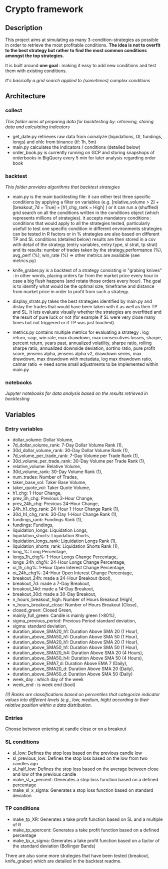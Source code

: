 # Crypto framework

## Description
This project aims at simulating as many 3-condition-strategies as possible in order to retrieve the most profitable conditions.
**The idea is not to overfit to the best strategy but rather to find the most common conditions amongst the top strategies.**

It is built around **one goal** : making it easy to add new conditions and test them with existing conditions.

*It's basically a grid search applied to (sometimes) complex conditions*

## Architecture
### collect 
*This folder aims at preparing data for backtesting by: retrieving, storing data and calculating indicators*

- get_date.py retrieves raw data from coinalyze (liquidations, OI, fundings, longs) and ohlc from binance (tf: 1h, 5m)
- main.py calculates the indicators / conditions (detailed below)
- order_book.py is currently running on GCP and storing snapshops of orderbooks in BigQuery every 5 min for later analysis regarding order book 

### backtest
*This folder provides algorithms that backtest strategies*

- main.py is the main backtesting file: 
  it can either test three specific conditions by applying a filter on variables (e.g. [relative_volume > 2] + [breakout_7d = True] + [h1_chg_rank = High] ) or it can run a (shuffled) grid search on all the conditions written in the conditions object (which represents millions of strategies).
  it accepts mandatory conditions : conditions that would apply to all the strategies tested, particularly usefull to test one specific condition in different environments
  strategies can be tested in R factors or in %
  strategies are also based on different TP and SL conditions (detailed below)
  results are then stored in a csv with detail of the strategy (entry variables, entry type, sl strat, tp strat) and its results: number of trades taken by the strategy,performance (%), avg_perf (%), win_rate (%) => other metrics are available (see metrics.py)

- knife_graber.py is a backtest of a strategy consisting in "grabing knives" : in other words, placing orders far from the market price every hour in case a big flush happens (and rotate those orders every hour). The goal is to identify what would be the optimal size, timeframe and distance from market price in order to profit from such a strategy. 
  
- display_strats.py takes the best strategies identified by main.py and dislay the trades that would have been taken with it as well as their TP and SL. It lets evaluate visually whether the strategies are overfitted and the result of pure luck or not (for example if SL were very close many times but not triggered or if TP was just touched).

- metrics.py contains multiple metrics for evaluating a strategy : log return, cagr, win rate, max drawdown, max consecutives losses, sharpe, percent return, years past, annualized volatility, sharpe ratio, rolling sharpe ratio, annualized downside deviation, sortino ratio, pure profit score, jensens alpha, jensens alpha v2, drawdown series, max drawdown, max drawdown with metadata, log max drawdown ratio, calmar ratio
  => need some small adjustments to be implemented within main.py

### notebooks
*Jupyter notebooks for data analysis based on the results retrieved in backtesting*


## Variables
### Entry variables 
- dollar_volume: Dollar Volume,
- 7d_dollar_volume_rank: 7-Day Dollar Volume Rank (1),
- 30d_dollar_volume_rank: 30-Day Dollar Volume Rank (1),
- 7d_volume_per_trade_rank: 7-Day Volume per Trade Rank (1),
- 30d_volume_per_trade_rank: 30-Day Volume per Trade Rank (1),
- relative_volume: Relative Volume,
- 30d_volume_rank: 30-Day Volume Rank (1),
- num_trades: Number of Trades,
- taker_base_vol: Taker Base Volume,
- taker_quote_vol: Taker Quote Volume,
- h1_chg: 1-Hour Change,
- prev_3h_chg: Previous 3-Hour Change,
- prev_24h_chg: Previous 24-Hour Change,
- 24h_h1_chg_rank: 24-Hour 1-Hour Change Rank (1),
- 30d_h1_chg_rank: 30-Day 1-Hour Change Rank (1),
- fundings_rank: Fundings Rank (1),
- fundings: Fundings,
- liquidation_longs: Liquidation Longs,
- liquidation_shorts: Liquidation Shorts,
- liquidation_longs_rank: Liquidation Longs Rank (1),
- liquidation_shorts_rank: Liquidation Shorts Rank (1),
- long_%: Long Percentage,
- longs_1h_chg%: 1-Hour Longs Change Percentage,
- longs_24h_chg%: 24-Hour Longs Change Percentage,
- oi_1h_chg%: 1-Hour Open Interest Change Percentage,
- oi_24h_chg%: 24-Hour Open Interest Change Percentage,
- breakout_24h: made a 24-Hour Breakout (bool),
- breakout_7d: made a 7-Day Breakout,
- breakout_14d: made a 14-Day Breakout,
- breakout_30d: made a 30-Day Breakout,
- n_hours_breakout_high: Number of Hours Breakout (High),
- n_hours_breakout_close: Number of Hours Breakout (Close),
- closed_green: Closed Green,
- mainly_full_green: Candle is mainly green (>80%),
- sigma_previous_period: Previous Period standard deviation,
- sigma: standard deviation,
- duration_above_SMA20_h1: Duration Above SMA 20 (1 Hour),
- duration_above_SMA50_h1: Duration Above SMA 50 (1 Hour),
- duration_above_SMA20_h1: Duration Above SMA 20 (1 Hour),
- duration_above_SMA50_h1: Duration Above SMA 50 (1 Hour),
- duration_above_SMA20_h4: Duration Above SMA 20 (4 Hours),
- duration_above_SMA50_h4: Duration Above SMA 50 (4 Hours),
- duration_above_EMA7_d: Duration Above EMA 7 (Daily),
- duration_above_SMA20_d: Duration Above SMA 20 (Daily),
- duration_above_SMA50_d: Duration Above SMA 50 (Daily)
- week_day : which day of the week
- week_end : is week end (bool)


*(1) Ranks are classifications based on percentiles that categorize indicator values into different levels (e.g., low, medium, high) according to their relative position within a data distribution.*

### Entries
Choose between entering at candle close or on a breakout

### SL conditions
- sl_low: Defines the stop loss based on the previous candle low 
- sl_previous_low: Defines the stop loss based on the low from two candles ago
- sl_half_low: Defines the stop loss based on the average between close and low of the previous candle
- make_sl_x_percent: Generates a stop loss function based on a defined percentage
- make_sl_x_sigma: Generates a stop loss function based on standard deviation

### TP conditions
- make_tp_XR: Generates a take profit function based on SL and a multiple of R
- make_tp_xpercent: Generates a take profit function based on a defined percentage
- make_tp_x_sigma: Generates a take profit function based on a factor of the standard deviation (Bollinger Bands)









There are also some more strategies that have been tested (breakout, knife_graber) which are detailed in the backtest readme. 
